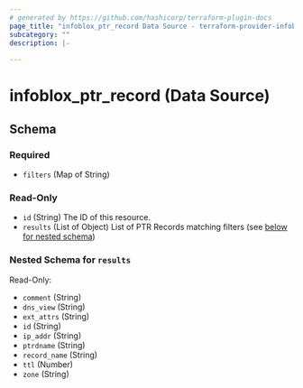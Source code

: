 ```yaml
---
# generated by https://github.com/hashicorp/terraform-plugin-docs
page_title: "infoblox_ptr_record Data Source - terraform-provider-infoblox"
subcategory: ""
description: |-
  
---
```


# infoblox_ptr_record (Data Source)





<!-- schema generated by tfplugindocs -->
## Schema

### Required

- `filters` (Map of String)

### Read-Only

- `id` (String) The ID of this resource.
- `results` (List of Object) List of PTR Records matching filters (see [below for nested schema](#nestedatt--results))

<a id="nestedatt--results"></a>
### Nested Schema for `results`

Read-Only:

- `comment` (String)
- `dns_view` (String)
- `ext_attrs` (String)
- `id` (String)
- `ip_addr` (String)
- `ptrdname` (String)
- `record_name` (String)
- `ttl` (Number)
- `zone` (String)
